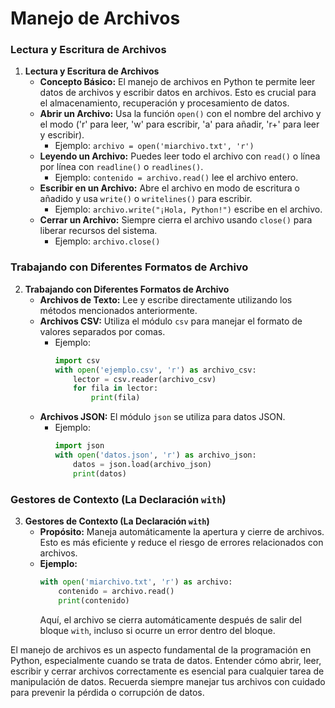 # Manejo de Archivos

### Lectura y Escritura de Archivos
1. **Lectura y Escritura de Archivos**
   - **Concepto Básico:** El manejo de archivos en Python te permite leer datos de archivos y escribir datos en archivos. Esto es crucial para el almacenamiento, recuperación y procesamiento de datos.
   - **Abrir un Archivo:** Usa la función `open()` con el nombre del archivo y el modo ('r' para leer, 'w' para escribir, 'a' para añadir, 'r+' para leer y escribir).
     - Ejemplo: `archivo = open('miarchivo.txt', 'r')`
   - **Leyendo un Archivo:** Puedes leer todo el archivo con `read()` o línea por línea con `readline()` o `readlines()`.
     - Ejemplo: `contenido = archivo.read()` lee el archivo entero.
   - **Escribir en un Archivo:** Abre el archivo en modo de escritura o añadido y usa `write()` o `writelines()` para escribir.
     - Ejemplo: `archivo.write("¡Hola, Python!")` escribe en el archivo.
   - **Cerrar un Archivo:** Siempre cierra el archivo usando `close()` para liberar recursos del sistema.
     - Ejemplo: `archivo.close()`

### Trabajando con Diferentes Formatos de Archivo
2. **Trabajando con Diferentes Formatos de Archivo**
   - **Archivos de Texto:** Lee y escribe directamente utilizando los métodos mencionados anteriormente.
   - **Archivos CSV:** Utiliza el módulo `csv` para manejar el formato de valores separados por comas.
     - Ejemplo:
       ```python
       import csv
       with open('ejemplo.csv', 'r') as archivo_csv:
           lector = csv.reader(archivo_csv)
           for fila in lector:
               print(fila)
       ```
   - **Archivos JSON:** El módulo `json` se utiliza para datos JSON.
     - Ejemplo:
       ```python
       import json
       with open('datos.json', 'r') as archivo_json:
           datos = json.load(archivo_json)
           print(datos)
       ```

### Gestores de Contexto (La Declaración `with`)
3. **Gestores de Contexto (La Declaración `with`)**
   - **Propósito:** Maneja automáticamente la apertura y cierre de archivos. Esto es más eficiente y reduce el riesgo de errores relacionados con archivos.
   - **Ejemplo:**
     ```python
     with open('miarchivo.txt', 'r') as archivo:
         contenido = archivo.read()
         print(contenido)
     ```
     Aquí, el archivo se cierra automáticamente después de salir del bloque `with`, incluso si ocurre un error dentro del bloque.

El manejo de archivos es un aspecto fundamental de la programación en Python, especialmente cuando se trata de datos. Entender cómo abrir, leer, escribir y cerrar archivos correctamente es esencial para cualquier tarea de manipulación de datos. Recuerda siempre manejar tus archivos con cuidado para prevenir la pérdida o corrupción de datos.
